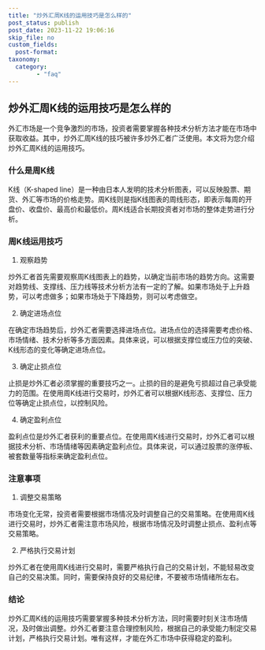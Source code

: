 ```yaml
---
title: "炒外汇周K线的运用技巧是怎么样的"
post_status: publish
post_date: 2023-11-22 19:06:16
skip_file: no
custom_fields: 
  post-format: 
taxonomy:
  category:
        - "faq"
---
```


## 炒外汇周K线的运用技巧是怎么样的

外汇市场是一个竞争激烈的市场，投资者需要掌握各种技术分析方法才能在市场中获取收益。其中，炒外汇周K线的技巧被许多炒外汇者广泛使用。本文将为您介绍炒外汇周K线的运用技巧。

### 什么是周K线

K线（K-shaped line）是一种由日本人发明的技术分析图表，可以反映股票、期货、外汇等市场的价格走势。周K线则是指K线图表的周线形态，即表示每周的开盘价、收盘价、最高价和最低价。周K线适合长期投资者对市场的整体走势进行分析。

### 周K线运用技巧

1. 观察趋势

炒外汇者首先需要观察周K线图表上的趋势，以确定当前市场的趋势方向。这需要对趋势线、支撑线、压力线等技术分析方法有一定的了解。如果市场处于上升趋势，可以考虑做多；如果市场处于下降趋势，则可以考虑做空。

2. 确定进场点位

在确定市场趋势后，炒外汇者需要选择进场点位。进场点位的选择需要考虑价格、市场情绪、技术分析等多方面因素。具体来说，可以根据支撑位或压力位的突破、K线形态的变化等确定进场点位。

3. 确定止损点位

止损是炒外汇者必须掌握的重要技巧之一。止损的目的是避免亏损超过自己承受能力的范围。在使用周K线进行交易时，炒外汇者可以根据K线形态、支撑位、压力位等确定止损点位，以控制风险。

4. 确定盈利点位

盈利点位是炒外汇者获利的重要点位。在使用周K线进行交易时，炒外汇者可以根据技术分析、市场情绪等因素确定盈利点位。具体来说，可以通过股票的涨停板、被套数量等指标来确定盈利点位。

### 注意事项

1. 调整交易策略

市场变化无常，投资者需要根据市场情况及时调整自己的交易策略。在使用周K线进行交易时，炒外汇者需注意市场风险，根据市场情况及时调整止损点、盈利点等交易策略。

2. 严格执行交易计划

炒外汇者在使用周K线进行交易时，需要严格执行自己的交易计划，不能轻易改变自己的交易决策。同时，需要保持良好的交易纪律，不要被市场情绪所左右。

### 结论

炒外汇周K线的运用技巧需要掌握多种技术分析方法，同时需要时刻关注市场情况，及时做出调整。炒外汇者要注意合理控制风险，根据自己的承受能力制定交易计划，严格执行交易计划。唯有这样，才能在外汇市场中获得稳定的盈利。
